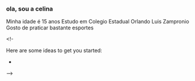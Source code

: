 ### ola, sou a celina
Minha idade é 15 anos
Estudo em Colegio Estadual Orlando Luis Zampronio 
Gosto de praticar bastante esportes

<!-


Here are some ideas to get you started:

- 
-->
